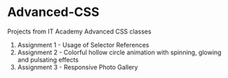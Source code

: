 # Advanced-CSS
Projects from IT Academy Advanced CSS classes

1. Assignment 1 - Usage of Selector References
2. Assignment 2 - Colorful hollow circle animation with spinning, glowing and pulsating effects
3. Assignment 3 - Responsive Photo Gallery
